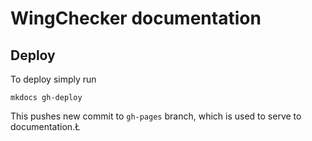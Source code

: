 # WingChecker documentation

## Deploy

To deploy simply run

```
mkdocs gh-deploy
```

This pushes new commit to `gh-pages` branch, which is used to serve to documentation.Ł